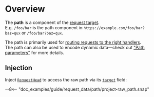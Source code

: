 # Overview

The **path** is a component of the [request target](../request_target.md).  
E.g. `/foo/bar` is the path component in `https://example.com/foo/bar?baz=qux` or `/foo/bar?baz=qux`.

The path is primarily used for [routing requests to the right handlers](../../routing/index.md).  
The path can also be used to encode dynamic data—check out ["Path parameters"](path_parameters.md) for
more details.

## Injection

Inject [`RequestHead`][RequestHead] to access the raw path via its [`target`][RequestHead::target] field:

--8<-- "doc_examples/guide/request_data/path/project-raw_path.snap"

[RequestHead]: ../../../api_reference/pavex/request/struct.RequestHead.html
[RequestHead::target]: ../../../api_reference/pavex/request/struct.RequestHead.html#structfield.target